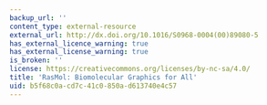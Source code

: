 ```yaml
---
backup_url: ''
content_type: external-resource
external_url: http://dx.doi.org/10.1016/S0968-0004(00)89080-5
has_external_licence_warning: true
has_external_license_warning: true
is_broken: ''
license: https://creativecommons.org/licenses/by-nc-sa/4.0/
title: 'RasMol: Biomolecular Graphics for All'
uid: b5f68c0a-cd7c-41c0-850a-d613740e4c57
---
```

